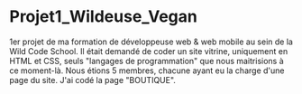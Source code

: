 # Projet1_Wildeuse_Vegan

1er projet de ma formation de développeuse web & web mobile au sein de la Wild Code School.
Il était demandé de coder un site vitrine, uniquement en HTML et CSS, seuls "langages de programmation" que nous maitrisions à ce moment-là.
Nous étions 5 membres, chacune ayant eu la charge d'une page du site.
J'ai codé la page "BOUTIQUE".
